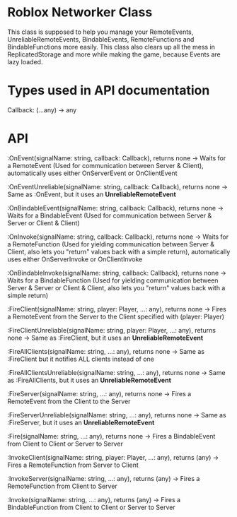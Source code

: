 # Roblox Networker Class

This class is supposed to help you manage your RemoteEvents, UnreliableRemoteEvents, BindableEvents, RemoteFunctions and BindableFunctions more easily.
This class also clears up all the mess in ReplicatedStorage and more while making the game, because Events are lazy loaded.

# Types used in API documentation

Callback: (...any) -> any

# API

:OnEvent(signalName: string, callback: Callback), returns none -> Waits for a RemoteEvent (Used for communication between Server & Client), automatically uses either OnServerEvent or OnClientEvent<br/>

:OnEventUnreliable(signalName: string, callback: Callback), returns none -> Same as :OnEvent, but it uses an <b>UnreliableRemoteEvent</b><br/>

:OnBindableEvent(signalName: string, callback: Callback), returns none -> Waits for a BindableEvent (Used for communication between Server & Server or Client & Client)

:OnInvoke(signalName: string, callback: Callback), returns none -> Waits for a RemoteFunction (Used for yielding communication between Server & Client, also lets you "return" values back with a simple return), automatically uses either OnServerInvoke or OnClientInvoke<br/>

:OnBindableInvoke(signalName: string, callback: Callback), returns none -> Waits for a BindableFunction (Used for yielding communication between Server & Server or Client & Client, also lets you "return" values back with a simple return)<br/>


:FireClient(signalName: string, player: Player, ...: any), returns none -> Fires a RemoteEvent from the Server to the Client specified with (player: Player)<br/>

:FireClientUnreliable(signalName: string, player: Player, ...: any), returns none -> Same as :FireClient, but it uses an <b>UnreliableRemoteEvent</b><br/>

:FireAllClients(signalName: string, ...: any), returns none -> Same as :FireClient but it notifies ALL clients instead of one<br/>

:FireAllClientsUnreliable(signalName: string, ...: any), returns none -> Same as :FireAllClients, but it uses an <b>UnreliableRemoteEvent</b><br/>

:FireServer(signalName: string, ...: any), returns none -> Fires a RemoteEvent from the Client to the Server <br/>

:FireServerUnreliable(signalName: string, ...: any), returns none -> Same as :FireServer, but it uses an <b>UnreliableRemoteEvent</b><br/>

:Fire(signalName: string, ...: any), returns none -> Fires a BindableEvent from Client to Client or Server to Server <br/>

:InvokeClient(signalName: string, player: Player, ...: any), returns (any) -> Fires a RemoteFunction from Server to Client <br/>

:InvokeServer(signalName: string, ...: any), returns (any) -> Fires a RemoteFunction from Client to Server <br/>

:Invoke(signalName: string, ...: any), returns (any) -> Fires a BindableFunction from Client to Client or Server to Server <br/>
